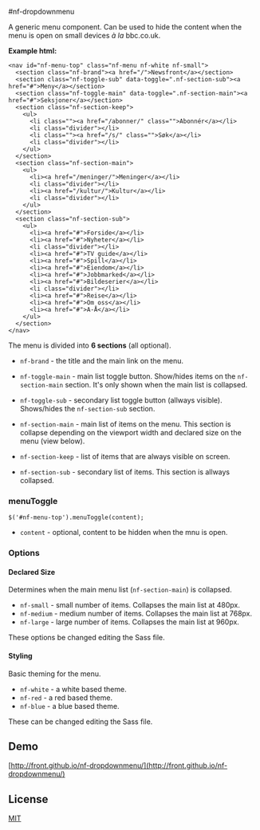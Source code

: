 #nf-dropdownmenu

A generic menu component. Can be used to hide the content when the menu is open on small devices *à la* bbc.co.uk.

**Example html:**

```
<nav id="nf-menu-top" class="nf-menu nf-white nf-small">
  <section class="nf-brand"><a href="/">Newsfront</a></section>
  <section class="nf-toggle-sub" data-toggle=".nf-section-sub"><a href="#">Meny</a></section>
  <section class="nf-toggle-main" data-toggle=".nf-section-main"><a href="#">Seksjoner</a></section>
  <section class="nf-section-keep">
    <ul>
      <li class=""><a href="/abonner/" class="">Abonnér</a></li>
      <li class="divider"></li>
      <li class=""><a href="/s/" class="">Søk</a></li>
      <li class="divider"></li>
    </ul>
  </section>
  <section class="nf-section-main">
    <ul>
      <li><a href="/meninger/">Meninger</a></li>
      <li class="divider"></li>
      <li><a href="/kultur/">Kultur</a></li>
      <li class="divider"></li>
    </ul>
  </section>
  <section class="nf-section-sub">
    <ul>
      <li><a href="#">Forside</a></li>
      <li><a href="#">Nyheter</a></li>
      <li class="divider"></li>
      <li><a href="#">TV guide</a></li>
      <li><a href="#">Spill</a></li>
      <li><a href="#">Eiendom</a></li>
      <li><a href="#">Jobbmarked</a></li>
      <li><a href="#">Bildeserier</a></li>
      <li class="divider"></li>
      <li><a href="#">Reise</a></li>
      <li><a href="#">Om oss</a></li>
      <li><a href="#">A-Å</a></li>
    </ul>
  </section>
</nav>
```
The menu is divided into **6 sections** (all optional).

 * `nf-brand` - the title and the main link on the menu.
 * `nf-toggle-main` - main list toggle button. Show/hides items on the `nf-section-main` section. It's only shown when the main list is collapsed.
 * `nf-toggle-sub` - secondary list toggle button (allways visible). Shows/hides the `nf-section-sub` section.

 * `nf-section-main` - main list of items on the menu. This section is collapse depending on the viewport width and declared size on the menu (view below).
 * `nf-section-keep` - list of items that are always visible on screen.
 * `nf-section-sub` - secondary list of items. This section is allways collapsed.


### menuToggle

```
$('#nf-menu-top').menuToggle(content);
```

 * `content` - optional, content to be hidden when the mnu is open.

### Options

#### Declared Size

Determines when the main menu list (`nf-section-main`) is collapsed.

 * `nf-small` - small number of items. Collapses the main list at 480px.
 * `nf-medium` - medium number of items. Collapses the main list at 768px.
 * `nf-large` - large number of items. Collapses the main list at 960px.

These options be changed editing the Sass file.

#### Styling

Basic theming for the menu.

 * `nf-white` - a white based theme.
 * `nf-red` - a red based theme.
 * `nf-blue` - a blue based theme.

These can be changed editing the Sass file.

## Demo

[http://front.github.io/nf-dropdownmenu/](http://front.github.io/nf-dropdownmenu/)

## License

[MIT](https://github.com/front/nf-dropdownmenu/blob/master/LICENSE)
